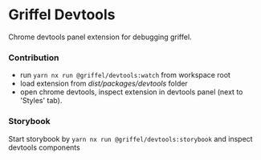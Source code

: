 # Griffel Devtools

Chrome devtools panel extension for debugging griffel.

### Contribution

- run `yarn nx run @griffel/devtools:watch` from workspace root
- load extension from _dist/packages/devtools_ folder
- open chrome devtools, inspect extension in devtools panel (next to 'Styles' tab).

### Storybook

Start storybook by `yarn nx run @griffel/devtools:storybook` and inspect devtools components
